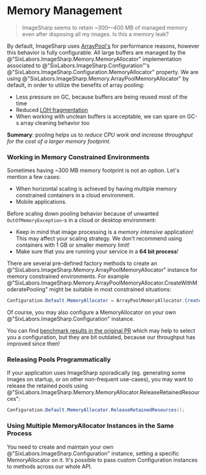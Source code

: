 # Memory Management

>ImageSharp seems to retain ~300—400 MB of managed memory even after disposing all my images. Is this a memory leak?

By default, ImageSharp uses [ArrayPool's](http://adamsitnik.com/Array-Pool/) for performance reasons, however this behavior is fully configurable. All large buffers are managed by the @"SixLabors.ImageSharp.Memory.MemoryAllocator" implementation associated to @"SixLabors.ImageSharp.Configuration"'s @"SixLabors.ImageSharp.Configuration.MemoryAllocator" property. We are using @"SixLabors.ImageSharp.Memory.ArrayPoolMemoryAllocator" by default, in order to utilize the benefits of array pooling:

- Less pressure on GC, because buffers are being reused most of the time
- Reduced [LOH fragmentation](https://blogs.msdn.microsoft.com/maoni/2016/05/31/large-object-heap-uncovered-from-an-old-msdn-article/)
- When working with unclean buffers is acceptable, we can spare on GC-s array cleaning behavior too

**Summary**: pooling helps us to *reduce CPU work and increase throughput for the cost of a larger memory footprint.*

### Working in Memory Constrained Environments

Sometimes having ~300 MB memory footprint is not an option. Let's mention a few cases:

- When horizontal scaling is achieved by having multiple memory constrained containers in a cloud environment.
- Mobile applications.

Before scaling down pooling behavior because of unwanted `OutOfMemoryException`-s in a cloud or desktop environment:

- Keep in mind that image processing is a *memory intensive* application! This may affect your scaling strategy. We don't recommend using containers with 1 GB or smaller memory limit!
- Make sure that you are running your service in a **64 bit process**!

There are several pre-defined factory methods to create an @"SixLabors.ImageSharp.Memory.ArrayPoolMemoryAllocator" instance for memory constrained environments. For example @"SixLabors.ImageSharp.Memory.ArrayPoolMemoryAllocator.CreateWithModeratePooling" might be suitable in most constrained situations:

```cs
Configuration.Default.MemoryAllocator = ArrayPoolMemoryAllocator.CreateWithModeratePooling();
```

Of course, you may also configure a MemoryAllocator on your own @"SixLabors.ImageSharp.Configuration" instance.

You can find [benchmark results in the original PR](https://github.com/SixLabors/ImageSharp/pull/475) which may help to select you a configuration, but they are bit outdated, because our throughput has improved since then!

### Releasing Pools Programmatically 

If your application uses ImageSharp sporadically (eg. generating some images on startup, or on other non-frequent use-cases), you may want to release the retained pools using @"SixLabors.ImageSharp.Memory.MemoryAllocator.ReleaseRetainedResources":

```cs
Configuration.Default.MemoryAllocator.ReleaseRetainedResources();
```

### Using Multiple MemoryAllocator Instances in the Same Process

You need to create and maintain your own @"SixLabors.ImageSharp.Configuration" instance, setting a specific MemoryAllocator on it. It's possible to pass custom Configuration instances to methods across our whole API.
